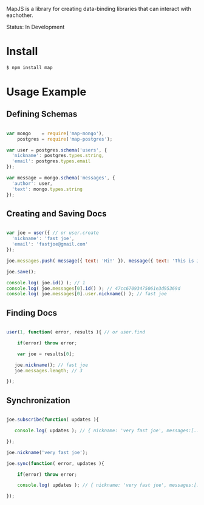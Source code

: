 MapJS is a library for creating data-binding libraries that can interact with eachother.

Status: In Development 

# Install

```bash
$ npm install map
``` 

# Usage Example

## Defining Schemas

```js

var mongo    = require('map-mongo'),
    postgres = require('map-postgres');

var user = postgres.schema('users', {
  'nickname': postgres.types.string,
  'email': postgres.types.email
});

var message = mongo.schema('messages', {
  'author': user,
  'text': mongo.types.string
});

```

## Creating and Saving Docs

```js

var joe = user({ // or user.create
  'nickname': 'fast joe',
  'email': 'fastjoe@gmail.com'
});

joe.messages.push( message({ text: 'Hi!' }), message({ text: 'This is Joe.' }), message({ text: 'I\'m from TX.' }) );

joe.save();

console.log( joe.id() ); // 1
console.log( joe.messages[0].id() ); // 47cc67093475061e3d95369d
console.log( joe.messages[0].user.nickname() ); // fast joe

```

## Finding Docs

```js

user(1, function( error, results ){ // or user.find

    if(error) throw error;

    var joe = results[0];

   joe.nickname(); // fast joe
   joe.messages.length; // 3

});

```

## Synchronization

```js

joe.subscribe(function( updates ){

   console.log( updates ); // { nickname: 'very fast joe', messages:[...] } 

});

joe.nickname('very fast joe');

joe.sync(function( error, updates ){

    if(error) throw error;

    console.log( updates ); // { nickname: 'very fast joe', messages:[...] } 

});

```
